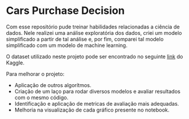 # Cars Purchase Decision

Com esse repositório pude treinar habilidades relacionadas a ciência de dados. Nele realizei uma análise exploratória dos dados, criei um modelo simplificado a partir de tal análise e, por fim, comparei tal modelo simplificado com um modelo de machine learning.

O dataset utilizado neste projeto pode ser encontrado no seguinte [link](https://www.kaggle.com/datasets/gabrielsantello/cars-purchase-decision-dataset) do Kaggle.

Para melhorar o projeto:
- Aplicação de outros algorítmos.
- Criação de um laço para rodar diversos modelos e avaliar resultados com o mesmo código.
- Identificação e aplicação de metricas de avaliação mais adequadas.
- Melhoria na visualização de cada gráfico presente no notebook.



